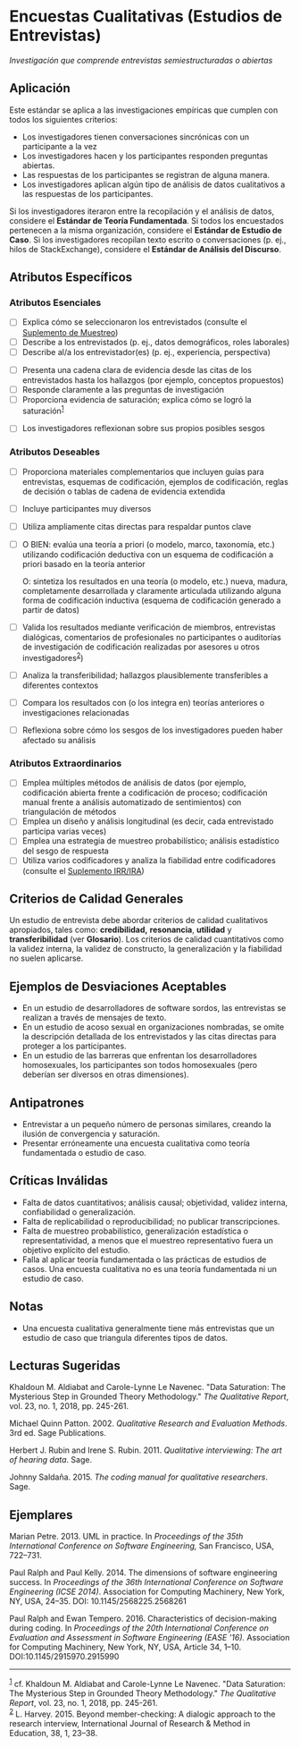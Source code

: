 # Encuestas Cualitativas (Estudios de Entrevistas) 
<standard name="Qualitative Surveys (Interview Studies)">



_<desc>Investigación que comprende entrevistas semiestructuradas o abiertas</desc>_


## Aplicación 

Este estándar se aplica a las investigaciones empíricas que cumplen con todos los siguientes criterios:

-   Los investigadores tienen conversaciones sincrónicas con un participante a la vez
-   Los investigadores hacen y los participantes responden preguntas abiertas.
-   Las respuestas de los participantes se registran de alguna manera.
-   Los investigadores aplican algún tipo de análisis de datos cualitativos a las respuestas de los participantes.

Si los investigadores iteraron entre la recopilación y el análisis de datos, considere el **Estándar de Teoría Fundamentada**. Si todos los encuestados pertenecen a la misma organización, considere el **Estándar de Estudio de Caso**. Si los investigadores recopilan texto escrito o conversaciones (p. ej., hilos de StackExchange), considere el **Estándar de Análisis del Discurso**.

## Atributos Específicos

### Atributos Esenciales	
<checklist name="Essential">

<method>    
    
- [ ]	Explica cómo se seleccionaron los entrevistados (consulte el [Suplemento de Muestreo](https://github.com/acmsigsoft/EmpiricalStandards/blob/master/Supplements/Sampling.md))
- [ ]	Describe a los entrevistados (p. ej., datos demográficos, roles laborales)
- [ ]   Describe al/a los entrevistador(es) (p. ej., experiencia, perspectiva) 
    
<results>    
    
- [ ]   Presenta una cadena clara de evidencia desde las citas de los entrevistados hasta los hallazgos (por ejemplo, conceptos propuestos)
- [ ]   Responde claramente a las preguntas de investigación
- [ ]   Proporciona evidencia de saturación; explica cómo se logró la saturación<sup>[1](#myfootnote1)</sup>
    
<discussion>
    
 - [ ]   Los investigadores reflexionan sobre sus propios posibles sesgos 
    
</checklist>
     
### Atributos Deseables	
<checklist name="Desirable">

- [ ]   Proporciona materiales complementarios que incluyen guías para entrevistas, esquemas de codificación, ejemplos de codificación, reglas de decisión o tablas de cadena de evidencia extendida
- [ ]   Incluye participantes muy diversos
- [ ]   Utiliza ampliamente citas directas para respaldar puntos clave
- [ ]   O BIEN: evalúa una teoría a priori (o modelo, marco, taxonomía, etc.) utilizando codificación deductiva con un esquema de codificación a priori basado en la teoría anterior

     O: sintetiza los resultados en una teoría (o modelo, etc.) nueva, madura, completamente desarrollada y claramente articulada utilizando alguna forma de codificación inductiva (esquema de codificación generado a partir de datos)
- [ ]   Valida los resultados mediante verificación de miembros, entrevistas dialógicas, comentarios de profesionales no participantes o auditorías de investigación de codificación realizadas por asesores u otros investigadores<sup>[2](#myfootnote2)</sup>)
- [ ]   Analiza la transferibilidad; hallazgos plausiblemente transferibles a diferentes contextos
- [ ]   Compara los resultados con (o los integra en) teorías anteriores o investigaciones relacionadas
- [ ]   Reflexiona sobre cómo los sesgos de los investigadores pueden haber afectado su análisis
</checklist>
     
### Atributos Extraordinarios	
<checklist name="Extraordinary">

- [ ]	Emplea múltiples métodos de análisis de datos (por ejemplo, codificación abierta frente a codificación de proceso; codificación manual frente a análisis automatizado de sentimientos) con triangulación de métodos
- [ ]	Emplea un diseño y análisis longitudinal (es decir, cada entrevistado participa varias veces)
- [ ]	Emplea una estrategia de muestreo probabilístico; análisis estadístico del sesgo de respuesta
- [ ]	Utiliza varios codificadores y analiza la fiabilidad entre codificadores (consulte el [Suplemento IRR/IRA](https://github.com/acmsigsoft/EmpiricalStandards/blob/master/Supplements/InterRaterReliabilityAndAgreement.md))
</checklist>

## Criterios de Calidad Generales

Un estudio de entrevista debe abordar criterios de calidad cualitativos apropiados, tales como: **credibilidad,** **resonancia**, **utilidad** y **transferibilidad** (ver **Glosario**). Los criterios de calidad cuantitativos como la validez interna, la validez de constructo, la generalización y la fiabilidad no suelen aplicarse.

## Ejemplos de Desviaciones Aceptables

-   En un estudio de desarrolladores de software sordos, las entrevistas se realizan a través de mensajes de texto.
-   En un estudio de acoso sexual en organizaciones nombradas, se omite la descripción detallada de los entrevistados y las citas directas para proteger a los participantes.
-   En un estudio de las barreras que enfrentan los desarrolladores homosexuales, los participantes son todos homosexuales (pero deberían ser diversos en otras dimensiones).

## Antipatrones

-   Entrevistar a un pequeño número de personas similares, creando la ilusión de convergencia y saturación.
-   Presentar erróneamente una encuesta cualitativa como teoría fundamentada o estudio de caso.

## Críticas Inválidas

-   Falta de datos cuantitativos; análisis causal; objetividad, validez interna, confiabilidad o generalización.
-   Falta de replicabilidad o reproducibilidad; no publicar transcripciones.
-   Falta de muestreo probabilístico, generalización estadística o representatividad, a menos que el muestreo representativo fuera un objetivo explícito del estudio.
-   Falla al aplicar teoría fundamentada o las prácticas de estudios de casos. Una encuesta cualitativa no es una teoría fundamentada ni un estudio de caso.

## Notas 

-   Una encuesta cualitativa generalmente tiene más entrevistas que un estudio de caso que triangula diferentes tipos de datos.

## Lecturas Sugeridas

Khaldoun M. Aldiabat and Carole-Lynne Le Navenec. "Data Saturation: The Mysterious Step in Grounded Theory Methodology." _The Qualitative Report_, vol. 23, no. 1, 2018, pp. 245-261.
    
Michael Quinn Patton. 2002. *Qualitative Research and Evaluation Methods*. 3rd ed. Sage Publications.

Herbert J. Rubin and Irene S. Rubin. 2011. *Qualitative interviewing: The art of hearing data*. Sage.

Johnny Saldaña. 2015. *The coding manual for qualitative researchers*. Sage.

## Ejemplares 

Marian Petre. 2013. UML in practice. In *Proceedings of the 35th International Conference on Software Engineering,* San Francisco, USA, 722–731.

Paul Ralph and Paul Kelly. 2014. The dimensions of software engineering success. In *Proceedings of the 36th International Conference on Software Engineering (ICSE 2014)*. Association for Computing Machinery, New York, NY, USA, 24–35. DOI: 10.1145/2568225.2568261

Paul Ralph and Ewan Tempero. 2016. Characteristics of decision-making during coding. In *Proceedings of the 20th International Conference on Evaluation and Assessment in Software Engineering (EASE '16).* Association for Computing Machinery, New York, NY, USA, Article 34, 1–10. DOI:10.1145/2915970.2915990

---
<footnote><sup>[1](#myfootnote1)</sup> cf. Khaldoun M. Aldiabat and Carole-Lynne Le Navenec. "Data Saturation: The Mysterious Step in Grounded Theory Methodology." _The Qualitative Report_, vol. 23, no. 1, 2018, pp. 245-261.</footnote><br> 
<footnote><sup>[2](#myfootnote2)</sup> L. Harvey. 2015. Beyond member-checking: A dialogic approach to the research interview, International Journal of Research & Method in Education, 38, 1, 23–38.</footnote><br>
</standard>
